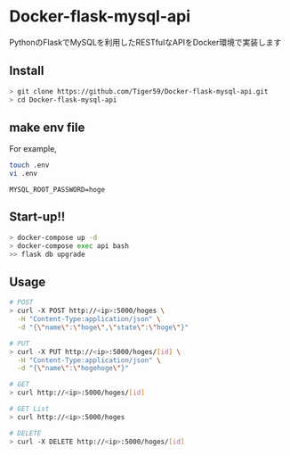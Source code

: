# Docker-flask-mysql-api

PythonのFlaskでMySQLを利用したRESTfulなAPIをDocker環境で実装します  

## Install

```sh
> git clone https://github.com/Tiger59/Docker-flask-mysql-api.git
> cd Docker-flask-mysql-api
```
## make env file
For example,
```sh
touch .env
vi .env
```

```.env
MYSQL_ROOT_PASSWORD=hoge
```
## Start-up!!
```sh
> docker-compose up -d
> docker-compose exec api bash
>> flask db upgrade
```

## Usage

```sh
# POST
> curl -X POST http://<ip>:5000/hoges \
  -H "Content-Type:application/json" \
  -d "{\"name\":\"hoge\",\"state\":\"hoge\"}"

# PUT
> curl -X PUT http://<ip>:5000/hoges/[id] \
  -H "Content-Type:application/json" \
  -d "{\"name\":\"hogehoge\"}"

# GET
> curl http://<ip>:5000/hoges/[id]

# GET List
> curl http://<ip>:5000/hoges

# DELETE
> curl -X DELETE http://<ip>:5000/hoges/[id]
```

